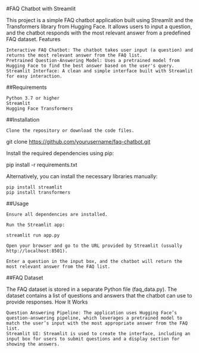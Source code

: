 #FAQ Chatbot with Streamlit

This project is a simple FAQ chatbot application built using Streamlit and the Transformers library from Hugging Face. It allows users to input a question, and the chatbot responds with the most relevant answer from a predefined FAQ dataset.
Features

    Interactive FAQ Chatbot: The chatbot takes user input (a question) and returns the most relevant answer from the FAQ list.
    Pretrained Question-Answering Model: Uses a pretrained model from Hugging Face to find the best answer based on the user's query.
    Streamlit Interface: A clean and simple interface built with Streamlit for easy interaction.

##Requirements

    Python 3.7 or higher
    Streamlit
    Hugging Face Transformers

##Installation

    Clone the repository or download the code files.

git clone https://github.com/yourusername/faq-chatbot.git

Install the required dependencies using pip:

pip install -r requirements.txt

Alternatively, you can install the necessary libraries manually:

    pip install streamlit
    pip install transformers

##Usage

    Ensure all dependencies are installed.

    Run the Streamlit app:

    streamlit run app.py

    Open your browser and go to the URL provided by Streamlit (usually http://localhost:8501).

    Enter a question in the input box, and the chatbot will return the most relevant answer from the FAQ list.

##FAQ Dataset

The FAQ dataset is stored in a separate Python file (faq_data.py). The dataset contains a list of questions and answers that the chatbot can use to provide responses.
How It Works

    Question Answering Pipeline: The application uses Hugging Face’s question-answering pipeline, which leverages a pretrained model to match the user’s input with the most appropriate answer from the FAQ list.
    Streamlit UI: Streamlit is used to create the interface, including an input box for users to submit questions and a display section for showing the answers.